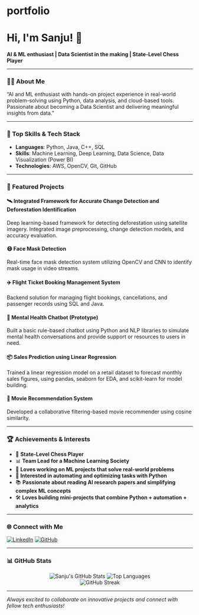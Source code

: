 # portfolio
# Hi, I'm Sanju! 👋

**AI & ML enthusiast | Data Scientist in the making | State-Level Chess Player**

---

### 👨‍💻 About Me

“AI and ML enthusiast with hands-on project experience in real-world problem-solving using Python, data analysis, and cloud-based tools. Passionate about becoming a Data Scientist and delivering meaningful insights from data.”

---

### 🚀 Top Skills & Tech Stack

- **Languages**: Python, Java, C++, SQL  
- **Skills**: Machine Learning, Deep Learning, Data Science, Data Visualization (Power BI)  
- **Technologies**: AWS, OpenCV, Git, GitHub

---

### 🌟 Featured Projects

#### 🛰️ Integrated Framework for Accurate Change Detection and Deforestation Identification
Deep learning-based framework for detecting deforestation using satellite imagery. Integrated image preprocessing, change detection models, and accuracy evaluation.

#### 😷 Face Mask Detection
Real-time face mask detection system utilizing OpenCV and CNN to identify mask usage in video streams.

#### ✈️ Flight Ticket Booking Management System
Backend solution for managing flight bookings, cancellations, and passenger records using SQL and Java.

#### 🧠 Mental Health Chatbot (Prototype)
Built a basic rule-based chatbot using Python and NLP libraries to simulate mental health conversations and provide support or resources to users in need.

#### 📦 Sales Prediction using Linear Regression
Trained a linear regression model on a retail dataset to forecast monthly sales figures, using pandas, seaborn for EDA, and scikit-learn for model building.

#### 🎥 Movie Recommendation System
Developed a collaborative filtering-based movie recommender using cosine similarity.

---

### 🏆 Achievements & Interests

- 🧠 **State-Level Chess Player**
- 📊 **Team Lead for a Machine Learning Society**
- 🤖 **Loves working on ML projects that solve real-world problems**
- 🎯 **Interested in automating and optimizing tasks with Python**
- 📚 **Passionate about reading AI research papers and simplifying complex ML concepts**
- 🛠️ **Loves building mini-projects that combine Python + automation + analytics**



---

### 🌐 Connect with Me

[![LinkedIn](https://img.shields.io/badge/LinkedIn-0077B5?style=flat-square&logo=linkedin&logoColor=white)](https://www.linkedin.com/in/sanju-preetham-s-355950234/)
[![GitHub](https://img.shields.io/badge/GitHub-000?style=flat-square&logo=github&logoColor=white)](https://github.com/82sanju)

---

### 📊 GitHub Stats

<p align="center">
  <img src="https://github-readme-stats.vercel.app/api?username=82sanju&show_icons=true&theme=radical" alt="Sanju's GitHub Stats" />
  <img src="https://github-readme-stats.vercel.app/api/top-langs/?username=82sanju&layout=compact&theme=radical" alt="Top Languages" />
  <br/>
  <img src="https://streak-stats.demolab.com/?user=82sanju&theme=radical" alt="GitHub Streak" />
</p>

---

_Always excited to collaborate on innovative projects and connect with fellow tech enthusiasts!_
